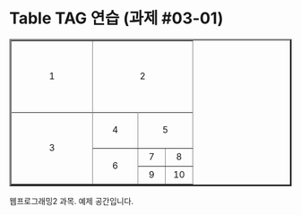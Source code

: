 <html>
  <head>
        <title>Table TAG 연습</title>
  </head>
  <body>
    <h1>Table TAG 연습 (과제 #03-01)</h1>
    <table border="3" width="256">
      <tr height="128">
        <td colspan="4" rowspan="4" align="center" width="128">1</td>
        <td colspan="4" rowspan="4" align="center" width="128">2</td>
      </tr>
      <tr/> <tr/> <tr/>
      <tr>
        <td colspan="4" rowspan="4" align="center" width="128" height="128">3</td>
        <td colspan="2" rowspan="2" align="center" width="64" height="64">4</td>
        <td colspan="2" rowspan="2" align="center" width="64" height="64">5</td>
      </tr>
      <tr/>
      <tr>
        <td colspan="2" rowspan="2" align="center" width="64" height="64">6</td>
        <td align="center" width="32" height="32">7</td>
        <td align="center" width="32" height="32">8</td>
      </tr>
      <tr>
        <td align="center" width="32" height="32">9</td>
        <td align="center" width="32" height="32">10</td>
      </tr>
    </table>
    웹프로그래밍2 과목. 예제 공간입니다.
  </body>
</html>
